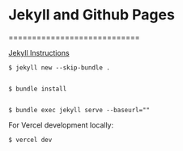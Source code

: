# Jekyll and Github Pages
============================

[Jekyll Instructions](https://docs.github.com/en/pages/setting-up-a-github-pages-site-with-jekyll)

```
$ jekyll new --skip-bundle .


$ bundle install


$ bundle exec jekyll serve --baseurl=""

```

For Vercel development locally:
```
$ vercel dev
```